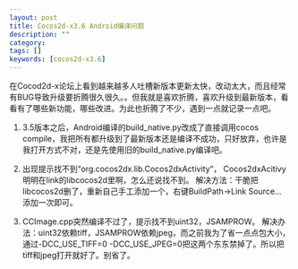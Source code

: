 ```yaml
---
layout: post
title: Cocos2d-x3.6 Android编译问题
description: ""
category: 
tags: []
keywords: [cocos2d-x3.6]
---
```


在Cocod2d-x论坛上看到越来越多人吐槽新版本更新太快，改动太大，而且经常有BUG导致升级要折腾很久很久。。但我就是喜欢折腾，喜欢升级到最新版本，看看有了哪些新功能，哪些改进。为此也折腾了不少，遇到一点就记录一点吧。

<!-- more -->

1. 3.5版本之后，Android编译的build_native.py改成了直接调用cocos compile，我把所有都升级到了最新版本还是编译不成功，只好放弃，也许是我打开方式不对，还是先使用旧的build_native.py编译吧。

1. 出现提示找不到“org.cocos2dx.lib.Cocos2dxActivity“， Cocos2dxAcitivy明明在link的libcocos2d里啊，怎么还说找不到。
解决方法：干脆把libcocos2d删了，重新自己手工添加一个，右键BuildPath->Link Source... 添加一次即可。

1. CCImage.cpp突然编译不过了，提示找不到uint32，JSAMPROW。
解决办法：uint32依赖tiff，JSAMPROW依赖jpeg，而之前我为了省一点点包大小，通过-DCC_USE_TIFF=0 -DCC_USE_JPEG=0把这两个东东禁掉了。所以把tiff和jpeg打开就好了。别省了。

